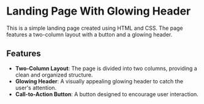 # Landing Page With Glowing Header

This is a simple landing page created using HTML and CSS. The page features a two-column layout with a button and a glowing header.

## Features

- **Two-Column Layout**: The page is divided into two columns, providing a clean and organized structure.
- **Glowing Header**: A visually appealing glowing header to catch the user's attention.
- **Call-to-Action Button**: A button designed to encourage user interaction.

